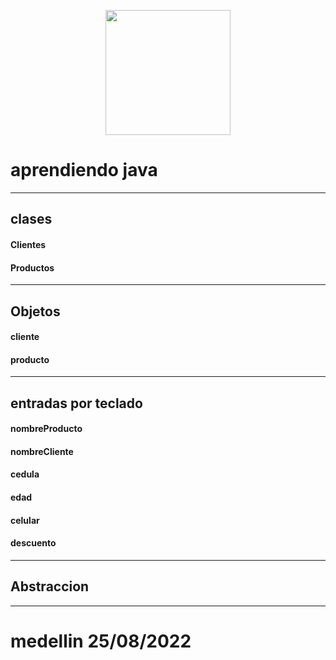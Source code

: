 <p align="center">
<img src="https://i0.wp.com/eltallerdehector.com/wp-content/uploads/2022/06/7e4d3-baby-yoda-png-sin-fondo.png?fit=800%2C800&ssl=1" widht="200" height="200">
</p>

# aprendiendo java
***

## clases
#### Clientes
#### Productos
***
## Objetos
#### cliente
#### producto
***
## entradas por teclado
#### nombreProducto
#### nombreCliente
#### cedula
#### edad
#### celular
#### descuento
***
## Abstraccion
***
# medellin 25/08/2022
